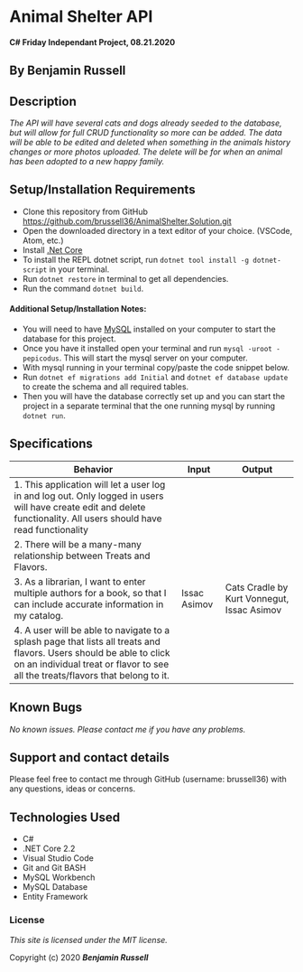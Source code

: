 
# Animal Shelter API

#### C# Friday Independant Project, 08.21.2020

## By Benjamin Russell

## Description

_The API will have several cats and dogs already seeded to the database, but will allow for full CRUD functionality so more can be added. The data will be able to be edited and deleted when something in the animals history changes or more photos uploaded. The delete will be for when an animal has been adopted to a new happy family._

## Setup/Installation Requirements

* Clone this repository from GitHub https://github.com/brussell36/AnimalShelter.Solution.git
* Open the downloaded directory in a text editor of your choice. (VSCode, Atom, etc.)
* Install [.Net Core](https://dotnet.microsoft.com/download/dotnet-core/2.2) 
* To install the REPL dotnet script, run ```dotnet tool install -g dotnet-script``` in your terminal.
* Run ```dotnet restore``` in terminal to get all dependencies.
* Run the command ```dotnet build```.

#### Additional Setup/Installation Notes:

* You will need to have [MySQL](https://www.mysql.com/) installed on your computer to start the database for this project. 
* Once you have it installed open your terminal and run ```mysql -uroot -pepicodus```. This will start the mysql server on your computer. 
* With mysql running in your terminal copy/paste the code snippet below.
* Run ```dotnet ef migrations add Initial``` and ```dotnet ef database update``` to create the schema and all required tables.
* Then you will have the database correctly set up and you can start the project in a separate terminal that the one running mysql by running ```dotnet run```.

## Specifications

| Behavior | Input | Output |
| -------- | ----- | ------ |
| 1. This application will let a user log in and log out. Only logged in users will have create edit and delete functionality. All users should have read functionality |  |  |
| 2. There will be a many-many relationship between Treats and Flavors. |  |  |
| 3. As a librarian, I want to enter multiple authors for a book, so that I can include accurate information in my catalog. | Issac Asimov  | Cats Cradle by Kurt Vonnegut, Issac Asimov |
| 4. A user will be able to navigate to a splash page that lists all treats and flavors. Users should be able to click on an individual treat or flavor to see all the treats/flavors that belong to it.|  |  |


## Known Bugs

_No known issues. Please contact me if you have any problems._


## Support and contact details

Please feel free to contact me through GitHub (username: brussell36) with any questions, ideas or concerns.  

## Technologies Used

* C#
* .NET Core 2.2
* Visual Studio Code 
* Git and Git BASH 
* MySQL Workbench
* MySQL Database
* Entity Framework


### License

*This site is licensed under the MIT license.*

Copyright (c) 2020 **_Benjamin Russell_**